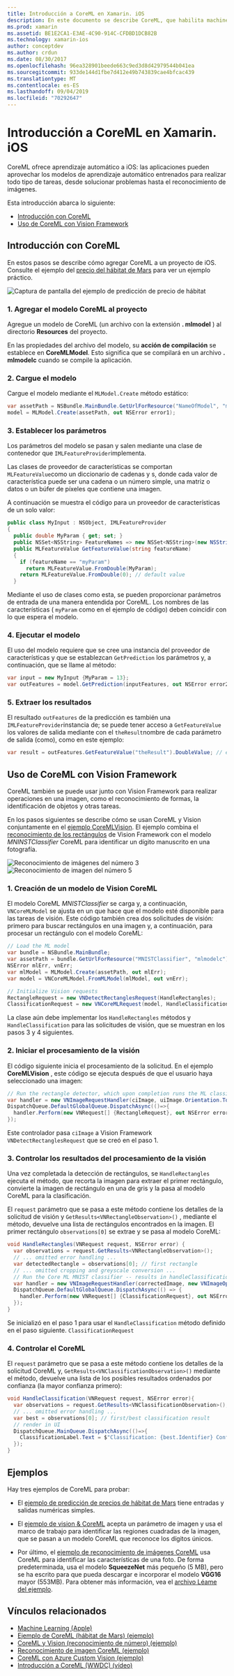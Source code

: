 ```yaml
---
title: Introducción a CoreML en Xamarin. iOS
description: En este documento se describe CoreML, que habilita machine learning en iOS. En este documento se explica cómo empezar a usar CoreML y cómo usarlo con Vision Framework.
ms.prod: xamarin
ms.assetid: BE1E2CA1-E3AE-4C90-914C-CFDBD1DCB82B
ms.technology: xamarin-ios
author: conceptdev
ms.author: crdun
ms.date: 08/30/2017
ms.openlocfilehash: 96ea328901beede663c9ed3d8d42979544b041ea
ms.sourcegitcommit: 933de144d1fbe7d412e49b743839cae4bfcac439
ms.translationtype: MT
ms.contentlocale: es-ES
ms.lasthandoff: 09/04/2019
ms.locfileid: "70292647"
---
```

# <a name="introduction-to-coreml-in-xamarinios"></a>Introducción a CoreML en Xamarin. iOS

CoreML ofrece aprendizaje automático a iOS: las aplicaciones pueden aprovechar los modelos de aprendizaje automático entrenados para realizar todo tipo de tareas, desde solucionar problemas hasta el reconocimiento de imágenes.

Esta introducción abarca lo siguiente:

- [Introducción con CoreML](#coreml)
- [Uso de CoreML con Vision Framework](#coremlvision)

<a name="coreml" />

## <a name="getting-started-with-coreml"></a>Introducción con CoreML

En estos pasos se describe cómo agregar CoreML a un proyecto de iOS. Consulte el ejemplo del [precio del hábitat de Mars](https://docs.microsoft.com/samples/xamarin/ios-samples/ios12-marshabitatcoremltimer/) para ver un ejemplo práctico.

![Captura de pantalla del ejemplo de predicción de precio de hábitat](coreml-images/marspricer-heading.png)

### <a name="1-add-the-coreml-model-to-the-project"></a>1. Agregar el modelo CoreML al proyecto

Agregue un modelo de CoreML (un archivo con la extensión **. mlmodel** ) al directorio **Resources** del proyecto. 

En las propiedades del archivo del modelo, su **acción de compilación** se establece en **CoreMLModel**. Esto significa que se compilará en un archivo **. mlmodelc** cuando se compile la aplicación.

### <a name="2-load-the-model"></a>2. Cargue el modelo

Cargue el modelo mediante el `MLModel.Create` método estático:

```csharp
var assetPath = NSBundle.MainBundle.GetUrlForResource("NameOfModel", "mlmodelc");
model = MLModel.Create(assetPath, out NSError error1);
```

### <a name="3-set-the-parameters"></a>3. Establecer los parámetros

Los parámetros del modelo se pasan y salen mediante una clase de contenedor que `IMLFeatureProvider`implementa.

Las clases de proveedor de características se comportan `MLFeatureValue`como un diccionario de cadenas y s, donde cada valor de característica puede ser una cadena o un número simple, una matriz o datos o un búfer de píxeles que contiene una imagen.

A continuación se muestra el código para un proveedor de características de un solo valor:

```csharp
public class MyInput : NSObject, IMLFeatureProvider
{
  public double MyParam { get; set; }
  public NSSet<NSString> FeatureNames => new NSSet<NSString>(new NSString("myParam"));
  public MLFeatureValue GetFeatureValue(string featureName)
  {
    if (featureName == "myParam")
      return MLFeatureValue.FromDouble(MyParam);
    return MLFeatureValue.FromDouble(0); // default value
  }
```

Mediante el uso de clases como esta, se pueden proporcionar parámetros de entrada de una manera entendida por CoreML. Los nombres de las características ( `myParam` como en el ejemplo de código) deben coincidir con lo que espera el modelo.

### <a name="4-run-the-model"></a>4. Ejecutar el modelo

El uso del modelo requiere que se cree una instancia del proveedor de características y que se establezcan `GetPrediction` los parámetros y, a continuación, que se llame al método:

```csharp
var input = new MyInput {MyParam = 13};
var outFeatures = model.GetPrediction(inputFeatures, out NSError error2);
```

### <a name="5-extract-the-results"></a>5. Extraer los resultados

El resultado `outFeatures` de la predicción es también una `IMLFeatureProvider`instancia de; se puede tener acceso a `GetFeatureValue` los valores de salida mediante con el `theResult`nombre de cada parámetro de salida (como), como en este ejemplo:

```csharp
var result = outFeatures.GetFeatureValue("theResult").DoubleValue; // eg. 6227020800
```

<a name="coremlvision" />

## <a name="using-coreml-with-the-vision-framework"></a>Uso de CoreML con Vision Framework

CoreML también se puede usar junto con Vision Framework para realizar operaciones en una imagen, como el reconocimiento de formas, la identificación de objetos y otras tareas.

En los pasos siguientes se describe cómo se usan CoreML y Vision conjuntamente en el [ejemplo CoreMLVision](https://docs.microsoft.com/samples/xamarin/ios-samples/ios11-coremlvision). El ejemplo combina el [reconocimiento de los rectángulos](~/ios/platform/introduction-to-ios11/vision.md#rectangles) de Vision Framework con el modelo _MNINSTClassifier_ CoreML para identificar un dígito manuscrito en una fotografía.

![Reconocimiento de imágenes del número 3](coreml-images/vision3.png) ![Reconocimiento de imagen del número 5](coreml-images/vision5.png)

### <a name="1-create-a-vision-coreml-model"></a>1. Creación de un modelo de Vision CoreML

El modelo CoreML _MNISTClassifier_ se carga y, a continuación, `VNCoreMLModel` se ajusta en un que hace que el modelo esté disponible para las tareas de visión. Este código también crea dos solicitudes de visión: primero para buscar rectángulos en una imagen y, a continuación, para procesar un rectángulo con el modelo CoreML:

```csharp
// Load the ML model
var bundle = NSBundle.MainBundle;
var assetPath = bundle.GetUrlForResource("MNISTClassifier", "mlmodelc");
NSError mlErr, vnErr;
var mlModel = MLModel.Create(assetPath, out mlErr);
var model = VNCoreMLModel.FromMLModel(mlModel, out vnErr);

// Initialize Vision requests
RectangleRequest = new VNDetectRectanglesRequest(HandleRectangles);
ClassificationRequest = new VNCoreMLRequest(model, HandleClassification);
```

La clase aún debe implementar los `HandleRectangles` métodos y `HandleClassification` para las solicitudes de visión, que se muestran en los pasos 3 y 4 siguientes.

### <a name="2-start-the-vision-processing"></a>2. Iniciar el procesamiento de la visión

El código siguiente inicia el procesamiento de la solicitud. En el ejemplo **CoreMLVision** , este código se ejecuta después de que el usuario haya seleccionado una imagen:

```csharp
// Run the rectangle detector, which upon completion runs the ML classifier.
var handler = new VNImageRequestHandler(ciImage, uiImage.Orientation.ToCGImagePropertyOrientation(), new VNImageOptions());
DispatchQueue.DefaultGlobalQueue.DispatchAsync(()=>{
  handler.Perform(new VNRequest[] {RectangleRequest}, out NSError error);
});
```

Este controlador pasa `ciImage` a Vision Framework `VNDetectRectanglesRequest` que se creó en el paso 1.

### <a name="3-handle-the-results-of-vision-processing"></a>3. Controlar los resultados del procesamiento de la visión

Una vez completada la detección de rectángulos, se `HandleRectangles` ejecuta el método, que recorta la imagen para extraer el primer rectángulo, convierte la imagen de rectángulo en una de gris y la pasa al modelo CoreML para la clasificación.

El `request` parámetro que se pasa a este método contiene los detalles de la solicitud de visión y `GetResults<VNRectangleObservation>()` , mediante el método, devuelve una lista de rectángulos encontrados en la imagen. El primer rectángulo `observations[0]` se extrae y se pasa al modelo CoreML:

```csharp
void HandleRectangles(VNRequest request, NSError error) {
  var observations = request.GetResults<VNRectangleObservation>();
  // ... omitted error handling ...
  var detectedRectangle = observations[0]; // first rectangle
  // ... omitted cropping and greyscale conversion ...
  // Run the Core ML MNIST classifier -- results in handleClassification method
  var handler = new VNImageRequestHandler(correctedImage, new VNImageOptions());
  DispatchQueue.DefaultGlobalQueue.DispatchAsync(() => {
    handler.Perform(new VNRequest[] {ClassificationRequest}, out NSError err);
  });
}
```

Se inicializó en el paso 1 para usar el `HandleClassification` método definido en el paso siguiente. `ClassificationRequest`

### <a name="4-handle-the-coreml"></a>4. Controlar el CoreML

El `request` parámetro que se pasa a este método contiene los detalles de la solicitud CoreML y, `GetResults<VNClassificationObservation>()` mediante el método, devuelve una lista de los posibles resultados ordenados por confianza (la mayor confianza primero):

```csharp
void HandleClassification(VNRequest request, NSError error){
  var observations = request.GetResults<VNClassificationObservation>();
  // ... omitted error handling ...
  var best = observations[0]; // first/best classification result
  // render in UI
  DispatchQueue.MainQueue.DispatchAsync(()=>{
    ClassificationLabel.Text = $"Classification: {best.Identifier} Confidence: {best.Confidence * 100f:#.00}%";
  });
}
```

## <a name="samples"></a>Ejemplos

Hay tres ejemplos de CoreML para probar:

- El [ejemplo de predicción de precios de hábitat de Mars](https://docs.microsoft.com/samples/xamarin/ios-samples/ios12-marshabitatcoremltimer/) tiene entradas y salidas numéricas simples.

- El [ejemplo de vision & CoreML](https://docs.microsoft.com/samples/xamarin/ios-samples/ios11-coremlvision) acepta un parámetro de imagen y usa el marco de trabajo para identificar las regiones cuadradas de la imagen, que se pasan a un modelo CoreML que reconoce los dígitos únicos.

- Por último, el [ejemplo de reconocimiento de imágenes CoreML](https://docs.microsoft.com/samples/xamarin/ios-samples/ios11-coremlimagerecognition) usa CoreML para identificar las características de una foto. De forma predeterminada, usa el modelo **SqueezeNet** más pequeño (5 MB), pero se ha escrito para que pueda descargar e incorporar el modelo **VGG16** mayor (553MB). Para obtener más información, vea el [archivo Léame del ejemplo](https://github.com/xamarin/ios-samples/blob/master/ios11/CoreMLImageRecognition/CoreMLImageRecognition/README.md).

## <a name="related-links"></a>Vínculos relacionados

- [Machine Learning (Apple)](https://developer.apple.com/machine-learning/)
- [Ejemplo de CoreML (hábitat de Mars) (ejemplo)](https://docs.microsoft.com/samples/xamarin/ios-samples/ios12-marshabitatcoremltimer/)
- [CoreML y Vision (reconocimiento de número) (ejemplo)](https://docs.microsoft.com/samples/xamarin/ios-samples/ios11-coremlvision)
- [Reconocimiento de imagen CoreML (ejemplo)](https://docs.microsoft.com/samples/xamarin/ios-samples/ios11-coremlimagerecognition)
- [CoreML con Azure Custom Vision (ejemplo)](https://docs.microsoft.com/samples/xamarin/ios-samples/ios11-coremlazuremodel)
- [Introducción a CoreML (WWDC) (vídeo)](https://developer.apple.com/videos/play/wwdc2017/703/)
